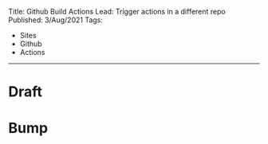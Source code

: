 Title: Github Build Actions
Lead: Trigger actions in a different repo
Published: 3/Aug/2021
Tags:
  - Sites
  - Github
  - Actions
---
# Draft 

# Bump
